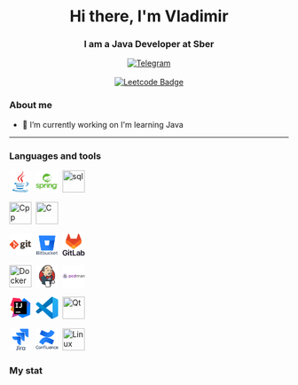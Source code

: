 <div id="header" align="center">
    <h1>Hi there, I'm  Vladimir </h1>
    <h3>I am a Java Developer at Sber</h3>
</div>

<div id="socials" align="center">
  <a href="https://t.me/sparrvio">
    <img src="https://img.shields.io/badge/Telegram-blue?style=for-the-badge&logo=telegram&logoColor=white" alt="Telegram"/>
  </a>
</div>
<br>
<div id="badges" align="center">
  <a href="https://leetcode.com/u/sparrvio/">
    <img src="https://img.shields.io/badge/Leetcode-black?style=for-the-badge&logo=leetcode&logoColor=orange" alt="Leetcode Badge"/>
  </a>
</div >

### About me
- 🌱 I’m currently working on I'm learning Java

---

### Languages and tools

<img src="https://github.com/devicons/devicon/blob/v2.15.1/icons/java/java-original.svg" title="git" width="40" height="40"/>&nbsp;
<img src="https://github.com/devicons/devicon/blob/v2.15.1/icons/spring/spring-original-wordmark.svg" title="spring" width="40" height="40"/>&nbsp;
<img src="https://cdn.jsdelivr.net/gh/devicons/devicon/icons/postgresql/postgresql-original.svg" title="sql" width="40" height="40"/>&nbsp;

<img src="https://cdn.jsdelivr.net/gh/devicons/devicon/icons/cplusplus/cplusplus-original.svg" title="Cpp" width="40" height="40"/>&nbsp;
<img src="https://cdn.jsdelivr.net/gh/devicons/devicon/icons/c/c-original.svg" title="C" width="40" height="40"/>&nbsp;


<img src="https://github.com/devicons/devicon/blob/v2.15.1/icons/git/git-original-wordmark.svg" title="git" width="40" height="40"/>&nbsp;
<img src="https://github.com/devicons/devicon/blob/v2.15.1/icons/bitbucket/bitbucket-original-wordmark.svg" title="bitbucket" width="40" height="40"/>&nbsp;
<img src="https://github.com/devicons/devicon/blob/v2.15.1/icons/gitlab/gitlab-original-wordmark.svg" title="gitlab" width="40" height="40"/>&nbsp;

<img src="https://cdn.jsdelivr.net/gh/devicons/devicon/icons/docker/docker-plain-wordmark.svg" title="Docker" width="40" height="40"/>&nbsp;
<img src="https://github.com/devicons/devicon/blob/v2.15.1/icons/jenkins/jenkins-original.svg" title="jenkins" width="40" height="40"/>&nbsp;
<img src="https://github.com/devicons/devicon/blob/v2.15.1/icons/podman/podman-original-wordmark.svg" title="podman" width="40" height="40"/>&nbsp;

<img src="https://github.com/devicons/devicon/blob/v2.15.1/icons/intellij/intellij-original.svg" title="intellij" width="40" height="40"/>&nbsp;
<img src="https://github.com/devicons/devicon/blob/v2.15.1/icons/vscode/vscode-original.svg" title="vscode" width="40" height="40"/>&nbsp;
<img src="https://cdn.jsdelivr.net/gh/devicons/devicon/icons/qt/qt-original.svg" title="Qt" width="40" height="40"/>&nbsp;

<img src="https://github.com/devicons/devicon/blob/v2.15.1/icons/jira/jira-original-wordmark.svg" title="jira" width="40" height="40"/>&nbsp;
<img src="https://github.com/devicons/devicon/blob/v2.15.1/icons/confluence/confluence-original-wordmark.svg" title="confluence" width="40" height="40"/>&nbsp;
<img src="https://cdn.jsdelivr.net/gh/devicons/devicon/icons/linux/linux-original.svg" title="Linux" width="40" height="40"/>&nbsp;





### My stat

<div id="stat" align="center">
    <img src="https://github-profile-summary-cards.vercel.app/api/cards/profile-details?username=sparrvio&theme=github_dark" alt=""/>
    <img src="https://github-profile-summary-cards.vercel.app/api/cards/most-commit-language?username=sparrvio&theme=github_dark" alt=""/>
    <img src="https://github-profile-summary-cards.vercel.app/api/cards/stats?username=sparrvio&theme=github_dark" alt=""/>
    <img src="http://github-profile-summary-cards.vercel.app/api/cards/repos-per-language?username=sparrvio&theme=github_dark" alt=""/>
    <img src="http://github-profile-summary-cards.vercel.app/api/cards/productive-time?username=sparrvio&theme=github_dark&utcOffset=8" alt=""/>
</div>
